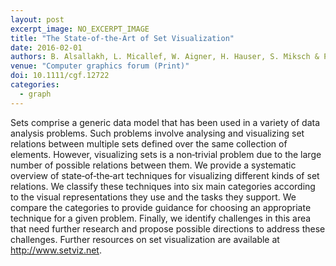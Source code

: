 ```yaml
---
layout: post
excerpt_image: NO_EXCERPT_IMAGE
title: "The State‐of‐the‐Art of Set Visualization"
date: 2016-02-01
authors: B. Alsallakh, L. Micallef, W. Aigner, H. Hauser, S. Miksch & P. Rodgers
venue: "Computer graphics forum (Print)"
doi: 10.1111/cgf.12722
categories:
  - graph
---
```

Sets comprise a generic data model that has been used in a variety of data analysis problems. Such problems involve analysing and visualizing set relations between multiple sets defined over the same collection of elements. However, visualizing sets is a non‐trivial problem due to the large number of possible relations between them. We provide a systematic overview of state‐of‐the‐art techniques for visualizing different kinds of set relations. We classify these techniques into six main categories according to the visual representations they use and the tasks they support. We compare the categories to provide guidance for choosing an appropriate technique for a given problem. Finally, we identify challenges in this area that need further research and propose possible directions to address these challenges. Further resources on set visualization are available at http://www.setviz.net.
